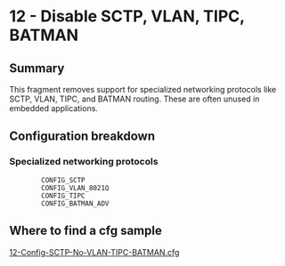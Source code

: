 # 12 - Disable SCTP, VLAN, TIPC, BATMAN

## Summary

 This fragment removes support for specialized networking protocols like SCTP, VLAN, TIPC, and BATMAN routing. These are often unused in embedded applications.

## Configuration breakdown

### Specialized networking protocols

```none
        CONFIG_SCTP
        CONFIG_VLAN_8021Q
        CONFIG_TIPC
        CONFIG_BATMAN_ADV
```


## Where to find a cfg sample


[12-Config-SCTP-No-VLAN-TIPC-BATMAN.cfg](https://raw.githubusercontent.com/redpesk-devtools/kernel-config-optimization/refs/heads/master/beagle-board/6.6.32/packaging/12-Config-SCTP-No-VLAN-TIPC-BATMAN.cfg)
